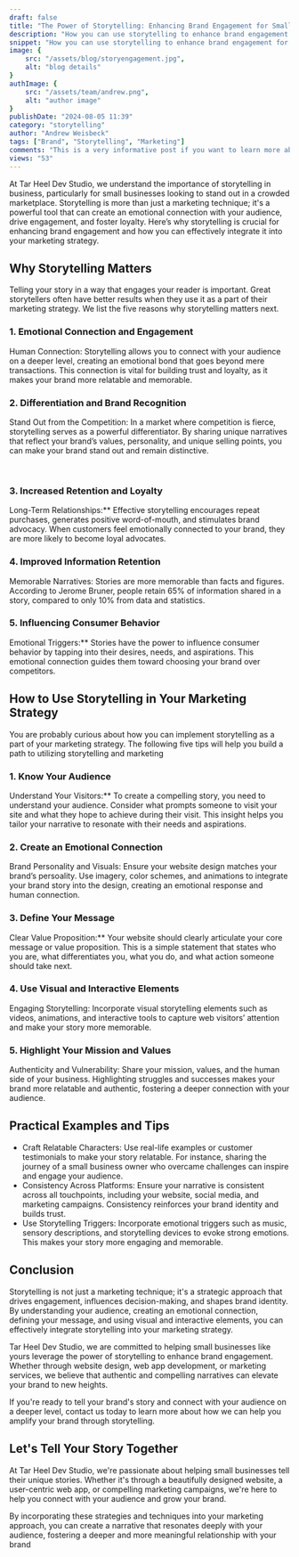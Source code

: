 ```yaml
---
draft: false
title: "The Power of Storytelling: Enhancing Brand Engagement for Small Businesses"
description: "How you can use storytelling to enhance brand engagement for small businesses."
snippet: "How you can use storytelling to enhance brand engagement for small businesses."
image: {
    src: "/assets/blog/storyengagement.jpg",
    alt: "blog details"
}
authImage: {
    src: "/assets/team/andrew.png",
    alt: "author image"
}
publishDate: "2024-08-05 11:39"
category: "storytelling"
author: "Andrew Weisbeck"
tags: ["Brand", "Storytelling", "Marketing"]
comments: "This is a very informative post if you want to learn more about storytelling."
views: "53"
---
```


<p class="p-4">At Tar Heel Dev Studio, we understand the importance of storytelling in business, particularly for small businesses looking to stand out in a crowded marketplace. Storytelling is more than just a marketing technique; it's a powerful tool that can create an emotional connection with your audience, drive engagement, and foster loyalty. Here’s why storytelling is crucial for enhancing brand engagement and how you can effectively integrate it into your marketing strategy.</p>


<h2 class="mt-6 mb-6  text-3xl font-bold dark:text-sky-200 text-sky-700">Why Storytelling Matters</h2>

<p class="p-4">Telling your story in a way that engages your reader is important. Great storytellers often have better results when they use it as a part of their marketing strategy. We list the five reasons why storytelling matters next.</p>

<h3 class="text-2xl font-semibold text-sky-300">1. Emotional Connection and Engagement</h3>

<p class="p-4">Human Connection: Storytelling allows you to connect with your audience on a deeper level, creating an emotional bond that goes beyond mere transactions. This connection is vital for building trust and loyalty, as it makes your brand more relatable and memorable.</p>



<h3 class="text-2xl font-semibold text-sky-300">2. Differentiation and Brand Recognition</h3>

<p class="p-4">Stand Out from the Competition: In a market where competition is fierce, storytelling serves as a powerful differentiator. By sharing unique narratives that reflect your brand’s values, personality, and unique selling points, you can make your brand stand out and remain distinctive.</p>
<br/>
<h3 class="text-2xl font-semibold text-sky-300">3. Increased Retention and Loyalty</h3>

<p class="p-4">Long-Term Relationships:** Effective storytelling encourages repeat purchases, generates positive word-of-mouth, and stimulates brand advocacy. When customers feel emotionally connected to your brand, they are more likely to become loyal advocates.</p>

<h3 class="text-2xl font-semibold text-sky-300">4. Improved Information Retention</h3>

<p class="p-4">Memorable Narratives: Stories are more memorable than facts and figures. According to Jerome Bruner, people retain 65% of information shared in a story, compared to only 10% from data and statistics.</p>

<h3 class="text-2xl font-semibold text-sky-300">5. Influencing Consumer Behavior</h3>

<p class="p-4">Emotional Triggers:** Stories have the power to influence consumer behavior by tapping into their desires, needs, and aspirations. This emotional connection guides them toward choosing your brand over competitors.</p>

<h2 class="mt-6 mb-6  text-3xl font-bold dark:text-sky-200 text-sky-700">How to Use Storytelling in Your Marketing Strategy</h2>

<p class="p-4">You are probably curious about how you can implement storytelling as a part of your marketing strategy. The following five tips will help you build a path to utilizing storytelling and marketing</p>

<h3 class="text-2xl font-semibold text-sky-300">1. Know Your Audience</h3>
<p class="p-4">Understand Your Visitors:** To create a compelling story, you need to understand your audience. Consider what prompts someone to visit your site and what they hope to achieve during their visit. This insight helps you tailor your narrative to resonate with their needs and aspirations.</p>

<h3 class="text-2xl font-semibold text-sky-300">2. Create an Emotional Connection</h3>

<p class="p-4">Brand Personality and Visuals: Ensure your website design matches your brand’s persoality. Use imagery, color schemes, and animations to integrate your brand story into the design, creating an emotional response and human connection.</p>

<h3 class="text-2xl font-semibold text-sky-300">3. Define Your Message</h3>

<p class="p-4">Clear Value Proposition:** Your website should clearly articulate your core message or value proposition. This is a simple statement that states who you are, what differentiates you, what you do, and what action someone should take next.</p>

<h3 class="text-2xl font-semibold text-sky-300">4. Use Visual and Interactive Elements</h3>

<p class="p-4">Engaging Storytelling: Incorporate visual storytelling elements such as videos, animations, and interactive tools to capture web visitors’ attention and make your story more memorable.</p>


<h3 class="text-2xl font-semibold text-sky-300">5. Highlight Your Mission and Values</h3>

<p class="p-4">Authenticity and Vulnerability: Share your mission, values, and the human side of your business. Highlighting struggles and successes makes your brand more relatable and authentic, fostering a deeper connection with your audience.</p>


<h2 class="mt-6 mb-6 text-3xl font-bold dark:text-sky-200 text-sky-700">Practical Examples and Tips</h2>

<ul>
    <li class="p-4 list-disc list-inside">Craft Relatable Characters: Use real-life examples or customer testimonials to make your story relatable. For instance, sharing the journey of a small business owner who overcame challenges can inspire and engage your audience.</li>
    <li class="p-4 list-disc list-inside">Consistency Across Platforms: Ensure your narrative is consistent across all touchpoints, including your website, social media, and marketing campaigns. Consistency reinforces your brand identity and builds trust.</li>
    <li class="p-4 list-disc list-inside">Use Storytelling Triggers: Incorporate emotional triggers such as music, sensory descriptions, and storytelling devices to evoke strong emotions. This makes your story more engaging and memorable.</li>
</ul>


<h2 class="mt-6 mb-6  text-3xl font-bold dark:text-sky-200 text-sky-700">Conclusion</h2>

<p class="p-4">Storytelling is not just a marketing technique; it's a strategic approach that drives engagement, influences decision-making, and shapes brand identity. By understanding your audience, creating an emotional connection, defining your message, and using visual and interactive elements, you can effectively integrate storytelling into your marketing strategy.<p>

<p class="p-4">Tar Heel Dev Studio, we are committed to helping small businesses like yours leverage the power of storytelling to enhance brand engagement. Whether through website design, web app development, or marketing services, we believe that authentic and compelling narratives can elevate your brand to new heights.</p>

<p class="p-4">If you're ready to tell your brand's story and connect with your audience on a deeper level, contact us today to learn more about how we can help you amplify your brand through storytelling.</P>

<h2 class="mt-6 mb-6  text-3xl font-bold dark:text-sky-200 text-sky-700">Let's Tell Your Story Together</h2>

<p class="p-4">At Tar Heel Dev Studio, we're passionate about helping small businesses tell their unique stories. Whether it's through a beautifully designed website, a user-centric web app, or compelling marketing campaigns, we're here to help you connect with your audience and grow your brand.</p>

<p class="p-4">By incorporating these strategies and techniques into your marketing approach, you can create a narrative that resonates deeply with your audience, fostering a deeper and more meaningful relationship with your brand</p>

